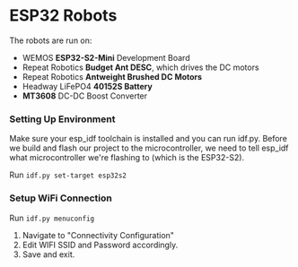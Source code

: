 # ESP32 Robots
The robots are run on:
- WEMOS **ESP32-S2-Mini** Development Board
- Repeat Robotics **Budget Ant DESC**, which drives the DC motors
- Repeat Robotics **Antweight Brushed DC Motors**
- Headway LiFePO4 **40152S Battery**
- **MT3608** DC-DC Boost Converter

### Setting Up Environment
Make sure your esp_idf toolchain is installed and you can run idf.py.
Before we build and flash our project to the microcontroller, we need to tell esp_idf what microcontroller we're flashing to (which is the ESP32-S2).

Run `idf.py set-target esp32s2`

### Setup WiFi Connection

Run `idf.py menuconfig`

1. Navigate to "Connectivity Configuration"  
2. Edit WIFI SSID and Password accordingly.
3. Save and exit.
